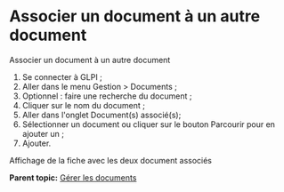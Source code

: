 Associer un document à un autre document
========================================

Associer un document à un autre document

1.  Se connecter à GLPI ;
2.  Aller dans le menu Gestion \> Documents ;
3.  Optionnel : faire une recherche du document ;
4.  Cliquer sur le nom du document ;
5.  Aller dans l'onglet Document(s) associé(s);
6.  Sélectionner un document ou cliquer sur le bouton Parcourir pour en
    ajouter un ;
7.  Ajouter.

Affichage de la fiche avec les deux document associés

**Parent topic:** [Gérer les
documents](../glpi/management_document.html "Les documents sont gérés depuis le menu Gestion > Documents")
